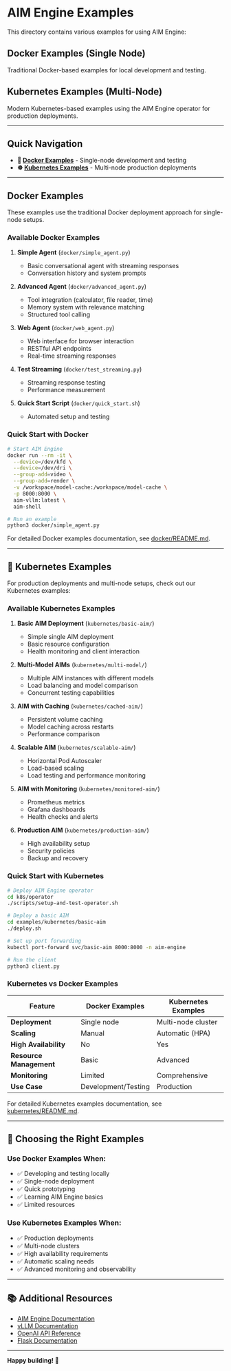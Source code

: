 # AIM Engine Examples

This directory contains various examples for using AIM Engine:

## **Docker Examples** (Single Node)
Traditional Docker-based examples for local development and testing.

## **Kubernetes Examples** (Multi-Node)
Modern Kubernetes-based examples using the AIM Engine operator for production deployments.

---

## **Quick Navigation**

- **🐳 [Docker Examples](docker/README.md)** - Single-node development and testing
- **☸️ [Kubernetes Examples](kubernetes/README.md)** - Multi-node production deployments

---

## **Docker Examples**

These examples use the traditional Docker deployment approach for single-node setups.

### **Available Docker Examples**

1. **Simple Agent** (`docker/simple_agent.py`)
   - Basic conversational agent with streaming responses
   - Conversation history and system prompts

2. **Advanced Agent** (`docker/advanced_agent.py`)
   - Tool integration (calculator, file reader, time)
   - Memory system with relevance matching
   - Structured tool calling

3. **Web Agent** (`docker/web_agent.py`)
   - Web interface for browser interaction
   - RESTful API endpoints
   - Real-time streaming responses

4. **Test Streaming** (`docker/test_streaming.py`)
   - Streaming response testing
   - Performance measurement

5. **Quick Start Script** (`docker/quick_start.sh`)
   - Automated setup and testing

### **Quick Start with Docker**

```bash
# Start AIM Engine
docker run --rm -it \
  --device=/dev/kfd \
  --device=/dev/dri \
  --group-add=video \
  --group-add=render \
  -v /workspace/model-cache:/workspace/model-cache \
  -p 8000:8000 \
  aim-vllm:latest \
  aim-shell

# Run an example
python3 docker/simple_agent.py
```

For detailed Docker examples documentation, see [docker/README.md](docker/README.md).

---

## **🚀 Kubernetes Examples**

For production deployments and multi-node setups, check out our Kubernetes examples:

### **Available Kubernetes Examples**

1. **Basic AIM Deployment** (`kubernetes/basic-aim/`)
   - Simple single AIM deployment
   - Basic resource configuration
   - Health monitoring and client interaction

2. **Multi-Model AIMs** (`kubernetes/multi-model/`)
   - Multiple AIM instances with different models
   - Load balancing and model comparison
   - Concurrent testing capabilities

3. **AIM with Caching** (`kubernetes/cached-aim/`)
   - Persistent volume caching
   - Model caching across restarts
   - Performance comparison

4. **Scalable AIM** (`kubernetes/scalable-aim/`)
   - Horizontal Pod Autoscaler
   - Load-based scaling
   - Load testing and performance monitoring

5. **AIM with Monitoring** (`kubernetes/monitored-aim/`)
   - Prometheus metrics
   - Grafana dashboards
   - Health checks and alerts

6. **Production AIM** (`kubernetes/production-aim/`)
   - High availability setup
   - Security policies
   - Backup and recovery

### **Quick Start with Kubernetes**

```bash
# Deploy AIM Engine operator
cd k8s/operator
./scripts/setup-and-test-operator.sh

# Deploy a basic AIM
cd examples/kubernetes/basic-aim
./deploy.sh

# Set up port forwarding
kubectl port-forward svc/basic-aim 8000:8000 -n aim-engine

# Run the client
python3 client.py
```

### **Kubernetes vs Docker Examples**

| Feature | Docker Examples | Kubernetes Examples |
|---------|----------------|-------------------|
| **Deployment** | Single node | Multi-node cluster |
| **Scaling** | Manual | Automatic (HPA) |
| **High Availability** | No | Yes |
| **Resource Management** | Basic | Advanced |
| **Monitoring** | Limited | Comprehensive |
| **Use Case** | Development/Testing | Production |

For detailed Kubernetes examples documentation, see [kubernetes/README.md](kubernetes/README.md).

---

## **🎯 Choosing the Right Examples**

### **Use Docker Examples When:**
- ✅ Developing and testing locally
- ✅ Single-node deployment
- ✅ Quick prototyping
- ✅ Learning AIM Engine basics
- ✅ Limited resources

### **Use Kubernetes Examples When:**
- ✅ Production deployments
- ✅ Multi-node clusters
- ✅ High availability requirements
- ✅ Automatic scaling needs
- ✅ Advanced monitoring and observability

---

## **📚 Additional Resources**

- [AIM Engine Documentation](../README.md)
- [vLLM Documentation](https://docs.vllm.ai/)
- [OpenAI API Reference](https://platform.openai.com/docs/api-reference)
- [Flask Documentation](https://flask.palletsprojects.com/)

---

**Happy building! 🚀** 